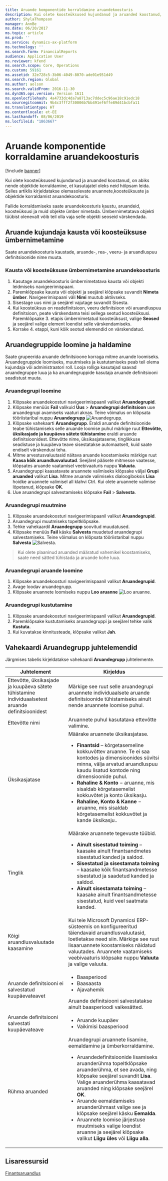 ```yaml
---
title: Aruande komponentide korraldamine aruandekoosturis
description: Kui olete koosteüksused kujundanud ja aruanded koostanud, on abiks nende objektide korraldamine, et kasutajatel oleks neid hõlpsam leida. Selles artiklis kirjeldatakse olemasolevate aruannete,koosteüksuste ja objektide korraldamist aruandekoosturis.
author: ShylaThompson
manager: AnnBe
ms.date: 06/20/2017
ms.topic: article
ms.prod: ''
ms.service: dynamics-ax-platform
ms.technology: ''
ms.search.form: FinancialReports
audience: Application User
ms.reviewer: kfend
ms.search.scope: Core, Operations
ms.custom: 59161
ms.assetid: 32e728c5-3b06-4049-8070-ade01e951d49
ms.search.region: Global
ms.author: aolson
ms.search.validFrom: 2016-11-30
ms.dyn365.ops.version: Version 1611
ms.openlocfilehash: 4a4733dc4da7a8713ac7ddec5c96ae18c91edc18
ms.sourcegitcommit: 9b4c3fff2f30006b7bb491ef6ffe89d41bcbfa11
ms.translationtype: HT
ms.contentlocale: et-EE
ms.lasthandoff: 08/06/2019
ms.locfileid: "1863667"
---
```

# <a name="organize-report-components-in-report-designer"></a>Aruande komponentide korraldamine aruandekoosturis

[!include [banner](../includes/banner.md)]

Kui olete koosteüksused kujundanud ja aruanded koostanud, on abiks nende objektide korraldamine, et kasutajatel oleks neid hõlpsam leida. Selles artiklis kirjeldatakse olemasolevate aruannete,koosteüksuste ja objektide korraldamist aruandekoosturis.

Failide korraldamiseks saate aruandekoosturis kaustu, aruandeid, koosteüksusi ja muid objekte ümber nimetada. Ümbernimetatava objekti tüübist olenevalt võib teil olla vaja selle objekti seoseid värskendada.

## <a name="rename-a-folder-or-building-block-in-report-designer"></a>Aruande kujundaja kausta või koosteüksuse ümbernimetamine
Saate aruandekoosturis kaustade, aruande-, rea-, veeru- ja aruandluspuu definitsioonide nime muuta.

### <a name="rename-a-folder-or-building-block-in-report-designer"></a>Kausta või koosteüksuse ümbernimetamine aruandekoosturis

1. Kasutage aruandekoosturis ümbernimetatava kausta või objekti leidmiseks navigeerimispaani.
2. Paremklõpsake kausta või objekti ja seejärel klõpsake suvandit **Nimeta ümber**. Navigeerimispaani väli **Nimi** muutub aktiivseks.
3. Sisestage uus nimi ja seejärel vajutage suvandit Sisesta.
4. Kui koosteüksus on readefinitsioon, veeru definitsioon või aruandluspuu definitsioon, peate värskendama teisi sellega seotud koosteüksusi. Paremklõpsake 3. etapis ümbernimetatud koosteüksust, valige **Seosed** ja seejärel valige element loendist selle värskendamiseks.
5. Korrake 4. etappi, kuni kõik seotud elemendid on värskendatud.

## <a name="create-and-manage-report-groups"></a>Aruandegruppide loomine ja haldamine
Saate grupeerida aruande definitsioone korraga mitme aruande loomiseks. Aruandegruppide loomiseks, muutmiseks ja kustutamiseks peab teil olema kujundaja või administraatori roll. Looja rolliga kasutajad saavad aruandegruppe luua ja ka aruandegruppide kasutaja aruande definitsiooni seadistust muuta.

### <a name="create-a-report-group"></a>Aruandegrupi loomine

1. Klõpsake aruandekoosturi navigeerimispaanil valikut **Aruandegrupid**.
2. Klõpsake menüüs **Fail** valikuid **Uus** &gt; **Aruandegrupi definitsioon** uue aruandegrupi avamiseks vaaturi aknas. Teine võimalus on klõpsata tööriistaribal nuppu **Aruandegrupp** ![Aruandegrupp](media/report-group.gif "Aruandegrupp").
3. Klõpsake vahekaarti **Aruandegrupp**. Eraldi aruande definitsioonide teabe tühistamiseks selle aruande loomise puhul märkige ruut **Ettevõtte, üksikasjade ja kuupäeva sätete tühistamine** eraldi aruande definitsioonidest. Ettevõtte nime, üksikasjataseme, tinglikkuse seadistuse ja kuupäeva teave sisestatakse automaatselt, kuid saate endiselt värskendusi teha.
4. Mitme arvestusvaluutasid näitava aruande koostamiseks märkige ruut **Kaasa kõik aruandlusvaluutad**. Seejärel pääsete mitmesse vaatesse, klõpsates aruande vaatamisel veebivaaturis nuppu **Valuuta**.
5. Aruandegruppi kaasatavate aruannete valimiseks klõpsake väljal **Grupi aruanded** valikut **Lisa**. Mitme aruande valimiseks dialoogiboksis **Lisa** hoidke aruannete valimisel all klahvi Ctrl. Kui olete aruannete valimise lõpetanud, klõpsake **OK**.
6. Uue aruandegrupi salvestamiseks klõpsake **Fail** &gt; **Salvesta**.

### <a name="modify-a-report-group"></a>Aruandegrupi muutmine

1. Klõpsake aruandekoosturi navigeerimispaanil valikut **Aruandegrupid**.
2. Aruandegrupi muutmiseks topeltklõpsake.
3. Tehke vahekaardil **Aruandegrupp** soovitud muudatused.
4. Klõpsake menüüs **Fail** käsku **Salvesta** muudetud aruandegrupi salvestamiseks. Teine võimalus on klõpsata tööriistaribal nuppu **Salvesta** ![Salvesta](media/save.gif "Salvesta").

> Kui olete plaaninud aruanded määratud vahemikel koostamiseks, saate need sätted tühistada ja aruande kohe luua.

### <a name="generate-a-report-group-report"></a>Aruandegrupi aruande loomine

1. Klõpsake aruandekoosturi navigeerimispaanil valikut **Aruandegrupid**.
2. Avage loodav aruandegrupp.
3. Klõpsake aruannete loomiseks nuppu **Loo aruanne** ![Loo aruanne](media/generate-report.gif "Loo aruanne").

### <a name="delete-a-report-group"></a>Aruandegrupi kustutamine

1. Klõpsake aruandekoosturi navigeerimispaanil valikut **Aruandegrupid**.
2. Paremklõpsake kustutamiseks aruandegruppi ja seejärel tehke valik **Kustuta**.
3. Kui kuvatakse kinnitusteade, klõpsake valikut **Jah**.

## <a name="report-group-tab-controls"></a>Vahekaardi Aruandegrupp juhtelemendid
Järgmises tabelis kirjeldatakse vahekaardi **Aruandegrupp** juhtelemente.

<table>
<thead>
<tr>
<th>Juhtelement</th>
<th>Kirjeldus</th>
</tr>
</thead>
<tbody>
<tr>
<td>Ettevõtte, üksikasjade ja kuupäeva sätete tühistamine individuaalsetest aruande definitsioonidest</td>
<td>Märkige see ruut selle aruandegrupi aruannete individuaalsete aruande definitsioonide tühistamiseks ainult nende aruannete loomise puhul.</td>
</tr>
<tr>
<td>Ettevõtte nimi</td>
<td>Aruannete puhul kasutatava ettevõtte valimine.</td>
</tr>
<tr>
<td>Üksikasjatase</td>
<td>Määrake aruannete üksikasjatase.
<ul>
<li><strong>Finantsid</strong> – kõrgetasemeline kokkuvõttev aruanne. Te ei saa kontodes ja dimensioonides süvitsi minna, välja arvatud aruandluspuu kaudu lisatud kontode ning dimensioonide puhul.</li>
<li><strong>Rahaline &amp; Konto</strong> − aruanne, mis sisaldab kõrgetasemelist kokkuvõtet ja konto üksikasju.</li>
<li><strong>Rahaline, Konto &amp; Kanne</strong> − aruanne, mis sisaldab kõrgetasemelist kokkuvõtet ja kande üksikasju..</li>
</ul></td>
</tr>
<tr>
<td>Tinglik</td>
<td>Määrake aruannete tegevuste tüübid.
<ul>
<li><strong>Ainult sisestatud toiming</strong> – kaasake ainult finantsandmetes sisestatud kanded ja saldod.</li>
<li><strong>Sisestatud ja sisestamata toiming</strong> – kaasake kõik finantsandmetesse sisestatud ja saadetud kanded ja saldod.</li>
<li><strong>Ainult sisestamata toiming</strong> – kaasake ainult finantsandmetesse sisestatud, kuid veel saatmata kanded.</li>
</ul></td>
</tr>
<tr>
<td>Kõigi aruandlusvaluutade kaasamine</td>
<td>Kui teie Microsoft Dynamicsi ERP-süsteemis on konfigureeritud täiendavaid aruandlusvaluutasid, loetletakse need siin. Märkige see ruut lisaaruannete koostamiseks näidatud valuutades. Aruannete vaatamiseks veebivaaturis klõpsake nuppu <strong>Valuuta</strong> ja valige valuuta.</td>
</tr>
<tr>
<td>Aruande definitsiooni ei salvestatud kuupäevateavet</td>
<td><ul>
<li>Baasperiood</li>
<li>Baasaasta</li>
<li>Ajavahemik</li>
</ul>
Aruande definitsiooni salvestatakse ainult baasperioodi vaikesätted.</td>
</tr>
<tr>
<td>Aruande definitsiooni salvestati kuupäevateave</td>
<td><ul>
<li>Aruande kuupäev</li>
<li>Vaikimisi baasperiood</li>
</ul></td>
</tr>
<tr>
<td>Rühma aruanded</td>
<td>Aruandegrupi aruannete lisamine, eemaldamine ja ümberkorraldamine.
<ul>
<li>Aruandedefinitsioonide lisamiseks aruanderühma topeltklõpsake aruanderühma, et see avada, ning klõpsake seejärel suvandit <strong>Lisa</strong>. Valige aruanderühma kaasatavad aruanded ning klõpsake seejärel <strong>OK</strong>.</li>
<li>Aruande eemaldamiseks aruanderühmast valige see ja klõpsake seejärel käsku <strong>Eemalda</strong>.</li>
<li>Aruannete loomise järjestuse muutmiseks valige loendist aruanne ja seejärel klõpsake valikut <strong>Liigu üles</strong> või <strong>Liigu alla</strong>.</li>
</ul></td>
</tr>
</tbody>
</table>

## <a name="additional-resources"></a>Lisaressursid

[Finantsaruandlus](financial-reporting-intro.md)
